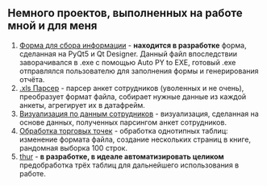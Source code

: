 ## Немного проектов, выполненных на работе мной и для меня
1. [Форма для сбора информации](https://github.com/kokocuk212/Work-Projects/blob/main/FORMA_ALMOST_DONE%20(nope).ipynb) - **находится в разработке** форма, сделанная на PyQt5 и Qt Designer. Данный файл впоследствии заворачивался в .exe с помощью Auto PY to EXE, готовый .exe отправлялся пользователю для заполнения формы и генерирования отчёта.
2. [.xls Парсер](https://github.com/kokocuk212/Work-Projects/blob/main/HR_analysis.ipynb) - парсер анкет сотрудников (уволенных и не очень), преобразует формат файла, собирает нужные данные из каждой анкеты, агрегирует их в датафрейм.
3. [Визуализация по данным сотрудников](https://github.com/kokocuk212/Work-Projects/blob/main/HR_EDA.ipynb) - визуализация, сделанная на основе данных, полученных парсингом анкет сотрудников.
5. [Обработка торговых точек](https://github.com/kokocuk212/Work-Projects/blob/main/TPP.ipynb) - обработка однотипных таблиц: изменение формата файла, создание нескольких страниц в книге, рандомная выборка 100 строк.
6. [thur](https://github.com/kokocuk212/Work-Projects/blob/main/thursday.ipynb) - **в разработке, в идеале автоматизировать целиком** предобработка трёх таблиц для дальнейшего использования в работе.
